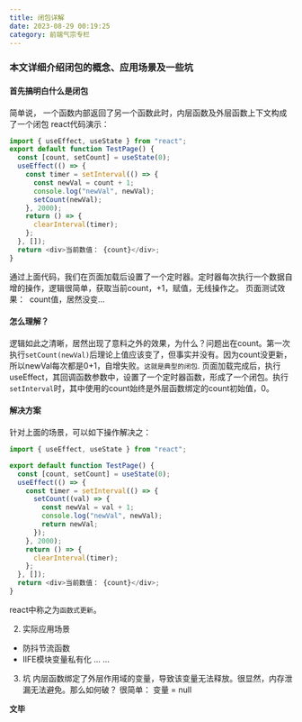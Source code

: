 ```yaml
---
title: 闭包详解
date: 2023-08-29 00:19:25
category: 前端气宗专栏
---
```


### 本文详细介绍闭包的概念、应用场景及一些坑

#### 首先搞明白什么是闭包
简单说， 一个函数内部返回了另一个函数此时，内层函数及外层函数上下文构成了一个闭包
react代码演示：
```javascript
import { useEffect, useState } from "react";
export default function TestPage() {
  const [count, setCount] = useState(0);
  useEffect(() => {
    const timer = setInterval(() => {
      const newVal = count + 1;
      console.log("newVal", newVal);
      setCount(newVal);
    }, 2000);
    return () => {
      clearInterval(timer);
    };
  }, []);
  return <div>当前数值： {count}</div>;
}

```
通过上面代码，我们在页面加载后设置了一个定时器。定时器每次执行一个数据自增的操作，逻辑很简单，获取当前count，+1，赋值，无线操作之。
页面测试效果：
<img src="/img/闭包1.gif" alt="">
count值，居然没变...

#### 怎么理解？
逻辑如此之清晰，居然出现了意料之外的效果，为什么？问题出在count。第一次执行`setCount(newVal)`后理论上值应该变了，但事实并没有。因为count没更新，所以newVal每次都是0+1，自增失败。`这就是典型的闭包`.
页面加载完成后，执行useEffect，其回调函数参数中，设置了一个定时器函数，形成了一个闭包。执行`setInterval`时，其中使用的count始终是外层函数绑定的count初始值，0。

#### 解决方案

针对上面的场景，可以如下操作解决之：
```javascript
import { useEffect, useState } from "react";

export default function TestPage() {
  const [count, setCount] = useState(0);
  useEffect(() => {
    const timer = setInterval(() => {
      setCount((val) => {
        const newVal = val + 1;
        console.log("newVal", newVal);
        return newVal;
      });
    }, 2000);
    return () => {
      clearInterval(timer);
    };
  }, []);
  return <div>当前数值： {count}</div>;
}

```
react中称之为`函数式更新`。

2. 实际应用场景
- 防抖节流函数
- IIFE模块变量私有化
...
...

3. 坑
内层函数绑定了外层作用域的变量，导致该变量无法释放。很显然，内存泄漏无法避免。那么如何破？
很简单： 变量 = null

**文毕**